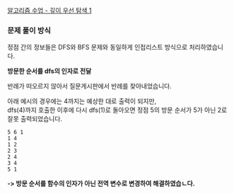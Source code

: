 [알고리즘 수업 - 깊이 우선 탐색 1](https://www.acmicpc.net/problem/24479)

### 문제 풀이 방식

정점 간의 정보들은 DFS와 BFS 문제와 동일하게 인접리스트 방식으로 처리하였습니다.

**방문한 순서를 dfs의 인자로 전달**

반례가 떠오르지 않아서 질문게시판에서 반례를 찾아내었습니다.

아래 예시의 경우에는 4까지는 예상한 대로 출력이 되지만,   
dfs(4)까지 호출한 이후에 다시 dfs(1)로 돌아오면 정점 5의 방문 순서가 5가 아닌 2로 잘못 출력되었습니다.

```
5 6 1
1 4
1 2
2 3
2 4
3 4
5 1 
```
**-> 방문 순서를 함수의 인자가 아닌 전역 변수로 변경하여 해결하였습ㄴ다.**